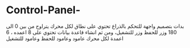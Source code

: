 # Control-Panel-
بدات بتصميم واجهة للتحكم بالذراع تحتوي على نطاق لكل محرك يتراوح من بين 0 الى 180 وزر للحفظ وزر للتشغيل، ومن ثم انشاء قاعدة بيانات تحتوي على 8 اعمده ، 6 اعمدة لكل محرك عامود وعامود للحفظ وعامود للتشغيل

